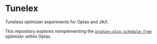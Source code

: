 # Tunelex

Tuneless optimizer experiments for Optax and JAX.

This repository explores reimplementing the [`prodigy-plus-schedule-free`](https://github.com/LoganBooker/prodigy-plus-schedule-free) optimizer within Optax.
